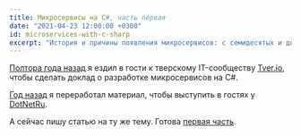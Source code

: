 ```yaml
---
title: Микросервисы на C#, часть первая
date: "2021-04-23 12:00:00 +0300"
id: microservices-with-c-sharp
excerpt: "История и причины появления микросервисов: с семидесятых и до наших дней."
---
```


[Полтора года назад](/2019/12/05/microservices-on-csharp/) я ездил в гости к тверскому IT-сообществу [Tver.io](https://tver.io/), чтобы сделать доклад о разработке микросервисов на C#.

[Год назад](/2020/05/29/microservices-on-csharp/) я переработал материал, чтобы выступить в гостях у [DotNetRu](https://dotnet.ru/communities).

А сейчас пишу статью на ту же тему. Готова [первая часть](/articles/microservices-with-c-sharp/1-microservices/).
